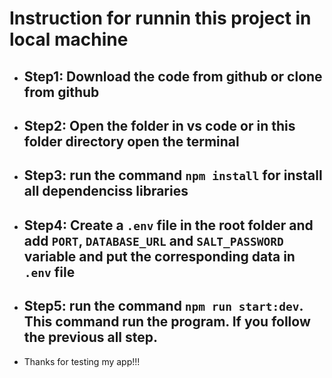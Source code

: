 # Instruction for runnin this project in local machine

- ## Step1: Download the code from github or clone from github
- ## Step2: Open the folder in vs code or in this folder directory open the terminal
- ## Step3: run the command `npm install` for install all dependenciss libraries
- ## Step4: Create a `.env` file in the root folder and add `PORT`, `DATABASE_URL` and `SALT_PASSWORD` variable and put the corresponding data in `.env` file
- ## Step5: run the command `npm run start:dev`. This command run the program. If you follow the previous all step.

- Thanks for testing my app!!!
